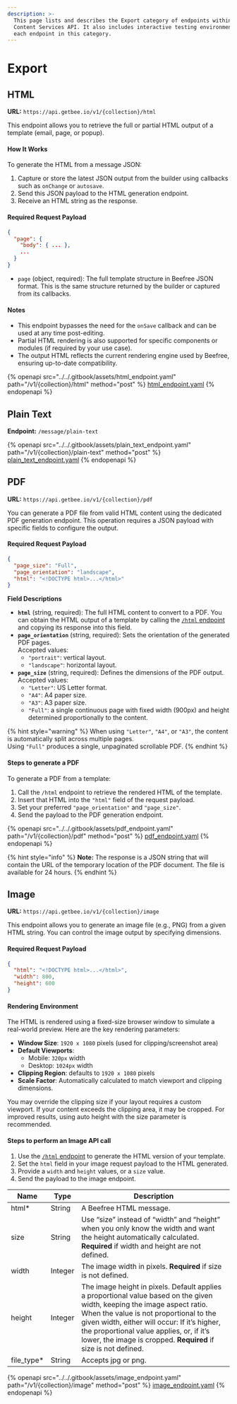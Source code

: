 ```yaml
---
description: >-
  This page lists and describes the Export category of endpoints within the
  Content Services API. It also includes interactive testing environments for
  each endpoint in this category.
---
```


# Export

## HTML <a href="#html" id="html"></a>

**URL:** `https://api.getbee.io/v1/{collection}/html`

This endpoint allows you to retrieve the full or partial HTML output of a template (email, page, or popup).

#### How It Works

To generate the HTML from a message JSON:

1. Capture or store the latest JSON output from the builder using callbacks such as `onChange` or `autosave`.
2. Send this JSON payload to the HTML generation endpoint.
3. Receive an HTML string as the response.

#### Required Request Payload

```json
{
  "page": {
    "body": { ... },
    ...
  }
}
```

* `page` (object, required): The full template structure in Beefree JSON format. This is the same structure returned by the builder or captured from its callbacks.

#### Notes

* This endpoint bypasses the need for the `onSave` callback and can be used at any time post-editing.
* Partial HTML rendering is also supported for specific components or modules (if required by your use case).
* The output HTML reflects the current rendering engine used by Beefree, ensuring up-to-date compatibility.

{% openapi src="../../.gitbook/assets/html_endpoint.yaml" path="/v1/{collection}/html" method="post" %}
[html_endpoint.yaml](../../.gitbook/assets/html_endpoint.yaml)
{% endopenapi %}

## Plain Text

**Endpoint:** `/message/plain-text`

{% openapi src="../../.gitbook/assets/plain_text_endpoint.yaml" path="/v1/{collection}/plain-text" method="post" %}
[plain_text_endpoint.yaml](../../.gitbook/assets/plain_text_endpoint.yaml)
{% endopenapi %}

## PDF <a href="#pdf" id="pdf"></a>

**URL:** `https://api.getbee.io/v1/{collection}/pdf`

You can generate a PDF file from valid HTML content using the dedicated PDF generation endpoint. This operation requires a JSON payload with specific fields to configure the output.

#### Required Request Payload

```json
{
  "page_size": "Full",
  "page_orientation": "landscape",
  "html": "<!DOCTYPE html>...</html>"
}
```

**Field Descriptions**

* **`html`** (string, required): The full HTML content to convert to a PDF. You can obtain the HTML output of a template by calling the [`/html` endpoint](export.md#html) and copying its response into this field.
* **`page_orientation`** (string, required): Sets the orientation of the generated PDF pages.\
  Accepted values:
  * `"portrait"`: vertical layout.
  * `"landscape"`: horizontal layout.
* **`page_size`** (string, required): Defines the dimensions of the PDF output.\
  Accepted values:
  * `"Letter"`: US Letter format.
  * `"A4"`: A4 paper size.
  * `"A3"`: A3 paper size.
  * `"Full"`: a single continuous page with fixed width (900px) and height determined proportionally to the content.

{% hint style="warning" %}
When using `"Letter"`, `"A4"`, or `"A3"`, the content is automatically split across multiple pages.\
Using `"Full"` produces a single, unpaginated scrollable PDF.
{% endhint %}

#### Steps to generate a PDF

To generate a PDF from a template:

1. Call the `/html` endpoint to retrieve the rendered HTML of the template.
2. Insert that HTML into the `"html"` field of the request payload.
3. Set your preferred `"page_orientation"` and `"page_size"`.
4. Send the payload to the PDF generation endpoint.

{% openapi src="../../.gitbook/assets/pdf_endpoint.yaml" path="/v1/{collection}/pdf" method="post" %}
[pdf_endpoint.yaml](../../.gitbook/assets/pdf_endpoint.yaml)
{% endopenapi %}

{% hint style="info" %}
**Note:** The response is a JSON string that will contain the URL of the temporary location of the PDF document. The file is available for 24 hours.
{% endhint %}

## Image <a href="#image" id="image"></a>

**URL:** `https://api.getbee.io/v1/{collection}/image`

This endpoint allows you to generate an image file (e.g., PNG) from a given HTML string. You can control the image output by specifying dimensions.

#### Required Request Payload

```json
{
  "html": "<!DOCTYPE html>...</html>",
  "width": 800,
  "height": 600
}
```

#### Rendering Environment

The HTML is rendered using a fixed-size browser window to simulate a real-world preview. Here are the key rendering parameters:

* **Window Size**: `1920 x 1080` pixels (used for clipping/screenshot area)
* **Default Viewports**:
  * Mobile: `320px` width
  * Desktop: `1024px` width
* **Clipping Region**: defaults to `1920 x 1080` pixels
* **Scale Factor**: Automatically calculated to match viewport and clipping dimensions.

You may override the clipping size if your layout requires a custom viewport. If your content exceeds the clipping area, it may be cropped. For improved results, using auto height with the size parameter is recommended.

#### Steps to perform an Image API call

1. Use the [`/html` endpoint](export.md#html) to generate the HTML version of your template.
2. Set the `html` field in your image request payload to the HTML generated.
3. Provide a `width` and `height` values, or a `size` value.
4. Send the payload to the image endpoint.

| Name         | Type    | Description                                                                                                                                                                                                                                                                                                                        |
| ------------ | ------- | ---------------------------------------------------------------------------------------------------------------------------------------------------------------------------------------------------------------------------------------------------------------------------------------------------------------------------------- |
| html\*       | String  | A Beefree HTML message.                                                                                                                                                                                                                                                                                                            |
| size         | String  | Use “size” instead of “width” and “height” when you only know the width and want the height automatically calculated. **Required** if width and height are not defined.                                                                                                                                                            |
| width        | Integer | The image width in pixels. **Required** if size is not defined.                                                                                                                                                                                                                                                                    |
| height       | Integer | The image height in pixels. Default applies a proportional value based on the given width, keeping the image aspect ratio. When the value is not proportional to the given width, either will occur: If it’s higher, the proportional value applies, or, if it’s lower, the image is cropped. **Required** if size is not defined. |
| file\_type\* | String  | Accepts jpg or png.                                                                                                                                                                                                                                                                                                                |

{% openapi src="../../.gitbook/assets/image_endpoint.yaml" path="/v1/{collection}/image" method="post" %}
[image_endpoint.yaml](../../.gitbook/assets/image_endpoint.yaml)
{% endopenapi %}
